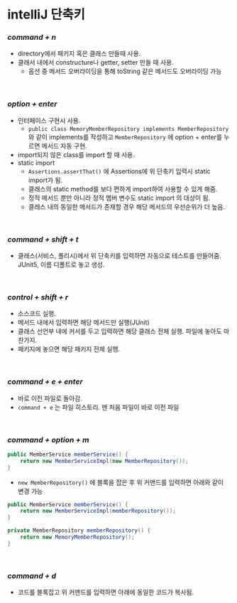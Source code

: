 # intelliJ 단축키

### *command + n*
- directory에서 패키지 혹은 클래스 만들때 사용.
- 클래서 내에서 constructure나 getter, setter 만들 때 사용.
    - 옵션 중 메서드 오버라이딩을 통해 toString 같은 메서드도 오버라이딩 가능

<br>

### *option + enter*
- 인터페이스 구현시 사용. 
  - `public class MemoryMemberRepository implements MemberRepository` 와 같이 implements를 작성하고 `MemberRepository` 에 option + enter를 누르면 메서드 자동 구현.
- import되지 않은 class를 import 할 때 사용.
- static import
    - `Assertions.assertThat()` 에 Assertions에 위 단축키 입력시 static import가 됨.
    - 클래스의 static method를 보다 편하게 import하여 사용할 수 있게 해줌.
    - 정적 메서드 뿐만 아니라 정적 멤버 변수도 static import 의 대상이 됨.
    - 클래스 내의 동일한 메서드가 존재할 경우 해당 메서드의 우선순위가 더 높음.
    
<br>

### *command + shift + t*
- 클래스(서비스, 폴리시)에서 위 단축키를 입력하면 자동으로 테스트를 만들어줌. JUnit5, 이름 디폴트로 놓고 생성.

<br>

### *control + shift + r*
- 소스코드 실행.
- 메서드 내에서 입력하면 해당 메서드만 실행(JUnit)
- 클래스 선언부 내에 커서를 두고 입력하면 해당 클래스 전체 실행. 파일에 놓아도 마찬가지.
- 패키지에 놓으면 해당 패키지 전체 실행.

<br>

### *command + e + enter*
- 바로 이전 파일로 돌아감.
- `command + e` 는 파일 히스토리. 맨 처음 파일이 바로 이전 파일

<br>

### *command + option + m*

```java
public MemberService memberService() {
    return new MemberServiceImpl(new MemberRepository());
}
```
- `new MemberRepository()` 에 블록을 잡은 후 위 커맨드를 입력하면 아래와 같이 변경 가능

```java
public MemberService memberService() {
    return new MemberServiceImpl(memberRepository());
}

private MemberRepository memberRepository() {
    return new MemoryMemberRepository();
}
```

<br>

### *command + d*
- 코드를 블록잡고 위 커맨드를 입력하면 아래에 동일한 코드가 복사됨.